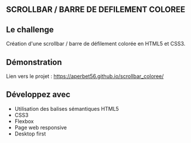 ## SCROLLBAR / BARRE DE DEFILEMENT COLOREE

## Le challenge

Création d'une scrollbar / barre de défilement colorée en HTML5 et CSS3.

## Démonstration

Lien vers le projet : https://aperbet56.github.io/scrollbar_coloree/

## Développez avec

- Utilisation des balises sémantiques HTML5
- CSS3
- Flexbox
- Page web responsive
- Desktop first
